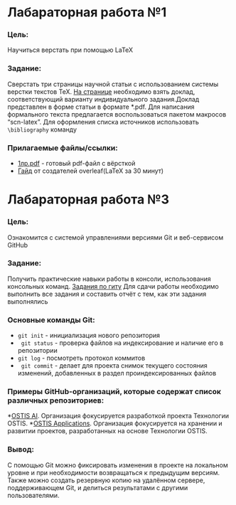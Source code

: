 # Лабараторная работа №1

### Цель:
Научиться верстать при помощью LaTeX
### Задание:
Сверстать три страницы научной статьи с использованием системы верстки текстов TeX.
[На странице](https://proc.ostis.net/proc/Proceedings%20OSTIS-2024.pdf) необходимо взять доклад, соответствующий варианту индивидуального задания.Доклад представлен в форме статьи в формате *.pdf.
Для написания формального текста предлагается воспользоваться пакетом макросов “scn-latex”. Для оформления списка источников использовать `\bibliography` команду
### Прилагаемые файлы/ссылки:
* [1лр.pdf](https://github.com/ksy-sky/kseniya_ganetskaya/blob/main/1лр.pdf) - готовый pdf-файл с вёрсткой
* [Гайд](https://www.overleaf.com/learn/latex/Learn_LaTeX_in_30_minutes) от создателей overleaf(LaTeX за 30 минут)

# Лабараторная работа №3
### Цель:
Ознакомится с системой управлениями версиями Git и веб-сервисом GitHub
### Задание:
Получить практические навыки работы в консоли, использования консольных команд.
[Задания по гиту](https://docs.google.com/document/d/1pkqZWOlte5j6PuPpz7w03tPkw64ctuUwELoI-qctYVQ/edit?tab=t.0)
Для сдачи работы необходимо выполнить все задания и составить отчёт с тем, как эти задания выполнялись
### Основные команды Git:
* `git init` - инициализация нового репозитория
* ` git status` - проверка файлов на индексирование и наличие его в репозитории
* `git log` - посмотреть протокол коммитов
* ` git commit` - делает для проекта снимок текущего состояния изменений, добавленных в раздел проиндексированных файлов
### Примеры GitHub-организаций, которые содержат список различных репозиториев:
*[OSTIS AI](https://github.com/ostis-ai). Организация фокусируется разработкой проекта Технологии OSTIS.
*[OSTIS Applications](https://github.com/ostis-apps). Организация фокусируется на хранении и развитии проектов, разработанных на основе Технологии OSTIS.
### Вывод:
С помощью Git можно фиксировать изменения в проекте на локальном уровне и при необходимости возвращаться к предыдущим версиям. Также можно создать резервную копию на удалённом сервере, поддерживающем Git, и делиться результатами с другими пользователями.
